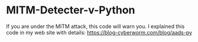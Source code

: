 # MITM-Detecter-v-Python
If you are under the MITM attack, this code will warn you. I explained this code in my web site with details: https://blog-cyberworm.com/blog/aads-py
